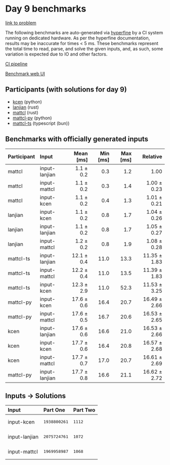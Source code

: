 # Day 9 benchmarks

[link to problem](https://adventofcode.com/2023/day/9)

The following benchmarks are auto-generated via
[hyperfine](https://github.com/sharkdp/hyperfine) by a CI system running on
dedicated hardware. As per the hyperfine documentation, results may be
inaccurate for times < 5 ms. These benchmarks represent the total time to read,
parse, and solve the given inputs, and, as such, some variation is expected due
to IO and other factors.

[CI pipeline](http://ci.papercode.net:8080/teams/main/pipelines/aoc2023)

[Benchmark web UI](https://aoc.ancalagon.black)


## Participants (with solutions for day 9)

- [kcen](https://github.com/kcen/aoc2023) (python)
- [lanjian](https://github.com/lanjian/aoc-2023) (rust)
- [mattcl](https://github.com/mattcl/aoc2023) (rust)
- [mattcl-py](https://github.com/mattcl/aoc2023-py) (python)
- [mattcl-ts](https://github.com/mattcl/aoc2023-js) (typescript (bun))


## Benchmarks with officially generated inputs

| Participant | Input | Mean [ms] | Min [ms] | Max [ms] | Relative |
|:---|:---|---:|---:|---:|---:|
| mattcl | input-lanjian | 1.1 ± 0.2 | 0.3 | 1.2 | 1.00 |
| mattcl | input-mattcl | 1.1 ± 0.2 | 0.3 | 1.4 | 1.00 ± 0.23 |
| mattcl | input-kcen | 1.1 ± 0.2 | 0.4 | 1.3 | 1.01 ± 0.21 |
| lanjian | input-kcen | 1.1 ± 0.2 | 0.8 | 1.7 | 1.04 ± 0.26 |
| lanjian | input-lanjian | 1.1 ± 0.2 | 0.8 | 1.7 | 1.05 ± 0.27 |
| lanjian | input-mattcl | 1.2 ± 0.2 | 0.8 | 1.9 | 1.08 ± 0.28 |
| mattcl-ts | input-lanjian | 12.1 ± 0.4 | 11.0 | 13.3 | 11.35 ± 1.83 |
| mattcl-ts | input-mattcl | 12.2 ± 0.4 | 11.0 | 13.5 | 11.39 ± 1.83 |
| mattcl-ts | input-kcen | 12.3 ± 2.9 | 11.0 | 52.3 | 11.53 ± 3.25 |
| mattcl-py | input-kcen | 17.6 ± 0.6 | 16.4 | 20.7 | 16.49 ± 2.66 |
| mattcl-py | input-mattcl | 17.6 ± 0.5 | 16.7 | 20.6 | 16.53 ± 2.65 |
| kcen | input-lanjian | 17.6 ± 0.6 | 16.6 | 21.0 | 16.53 ± 2.66 |
| kcen | input-kcen | 17.7 ± 0.6 | 16.4 | 20.8 | 16.57 ± 2.68 |
| kcen | input-mattcl | 17.7 ± 0.7 | 17.0 | 20.7 | 16.61 ± 2.69 |
| mattcl-py | input-lanjian | 17.7 ± 0.8 | 16.6 | 21.1 | 16.62 ± 2.72 |


## Inputs -> Solutions

| Input | Part One | Part Two |
|:---|:---|:---|
|input-kcen|<pre>1938800261</pre>|<pre>1112</pre>|
|input-lanjian|<pre>2075724761</pre>|<pre>1072</pre>|
|input-mattcl|<pre>1969958987</pre>|<pre>1068</pre>|